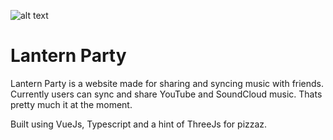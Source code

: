 ![alt text](https://github.com/97cider/js-party/tree/main/client/public/svgs/LanternPartyLogo.jpg?raw=true)

# Lantern Party
Lantern Party is a website made for sharing and syncing music with friends. Currently users can sync and share YouTube and SoundCloud music.
Thats pretty much it at the moment. 

Built using VueJs, Typescript and a hint of ThreeJs for pizzaz. 
